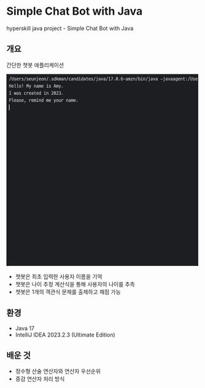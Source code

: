 # Simple Chat Bot with Java

hyperskill java project - Simple Chat Bot with Java

## 개요

간단한 챗봇 애플리케이션

![gif](./simple%20chat%20bot%20with%20java.gif)

- 챗봇은 최초 입력한 사용자 이름을 기억
- 챗봇은 나이 추정 계산식을 통해 사용자의 나이를 추측
- 챗봇은 1개의 객관식 문제를 출제하고 채점 가능 

## 환경

- Java 17
- IntelliJ IDEA 2023.2.3 (Ultimate Edition)

## 배운 것

- 정수형 산술 연산자와 연산자 우선순위
- 증감 연산자 처리 방식